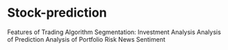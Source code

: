 # Stock-prediction
Features of Trading Algorithm Segmentation:
Investment Analysis
Analysis of Prediction
Analysis of Portfolio Risk News Sentiment
